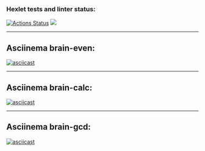 ### Hexlet tests and linter status:
[![Actions Status](https://github.com/Elena-1710/frontend-project-44/actions/workflows/hexlet-check.yml/badge.svg)](https://github.com/Elena-1710/frontend-project-44/actions)
<a href="https://codeclimate.com/github/Elena-1710/frontend-project-44/maintainability"><img src="https://api.codeclimate.com/v1/badges/a8421b30f3503b509e53/maintainability" /></a>

----

## Asciinema brain-even:
[![asciicast](https://asciinema.org/a/zJumQvyEUrRurHUCdeTv1eZg1.svg)](https://asciinema.org/a/zJumQvyEUrRurHUCdeTv1eZg1)

----

## Asciinema brain-calc:
[![asciicast](https://asciinema.org/a/c7rPvrB7QruP4E0n1rkmlEsdl.svg)](https://asciinema.org/a/c7rPvrB7QruP4E0n1rkmlEsdl)

----

## Asciinema brain-gcd:
[![asciicast](https://asciinema.org/a/3yO2Fbbl8J60kS7xJ9d2hvvvj.svg)](https://asciinema.org/a/3yO2Fbbl8J60kS7xJ9d2hvvvj)